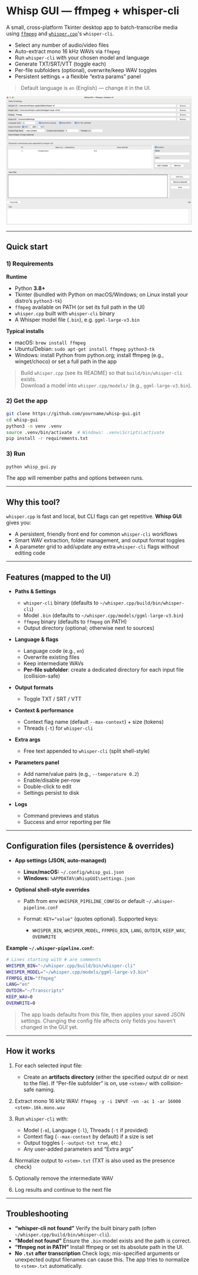 # Whisp GUI — ffmpeg + whisper-cli

A small, cross-platform Tkinter desktop app to batch-transcribe media using
[`ffmpeg`](https://ffmpeg.org/) and [`whisper.cpp`](https://github.com/ggerganov/whisper.cpp)'s `whisper-cli`.

- Select any number of audio/video files
- Auto-extract mono 16 kHz WAVs via `ffmpeg`
- Run `whisper-cli` with your chosen model and language
- Generate TXT/SRT/VTT (toggle each)
- Per-file subfolders (optional), overwrite/keep WAV toggles
- Persistent settings + a flexible “extra params” panel

> Default language is `en` (English) — change it in the UI.

![](app.png)

---

## Quick start

### 1) Requirements

**Runtime**
- Python **3.8+**
- Tkinter (bundled with Python on macOS/Windows; on Linux install your distro’s `python3-tk`)
- `ffmpeg` available on PATH (or set its full path in the UI)
- `whisper.cpp` built with `whisper-cli` binary
- A Whisper model file (`.bin`), e.g. `ggml-large-v3.bin`

**Typical installs**
- macOS: `brew install ffmpeg`  
- Ubuntu/Debian: `sudo apt-get install ffmpeg python3-tk`
- Windows: install Python from python.org; install ffmpeg (e.g., winget/choco) or set a full path in the app

> Build `whisper.cpp` (see its README) so that `build/bin/whisper-cli` exists.  
> Download a model into `whisper.cpp/models/` (e.g., `ggml-large-v3.bin`).

### 2) Get the app

```bash
git clone https://github.com/yourname/whisp-gui.git
cd whisp-gui
python3 -m venv .venv
source .venv/bin/activate  # Windows: .venv\Scripts\activate
pip install -r requirements.txt
````

### 3) Run

```bash
python whisp_gui.py
```

The app will remember paths and options between runs.

---

## Why this tool?

`whisper.cpp` is fast and local, but CLI flags can get repetitive. **Whisp GUI** gives you:

* A persistent, friendly front end for common `whisper-cli` workflows
* Smart WAV extraction, folder management, and output format toggles
* A parameter grid to add/update any extra `whisper-cli` flags without editing code

---

## Features (mapped to the UI)

* **Paths & Settings**

  * `whisper-cli` binary (defaults to `~/whisper.cpp/build/bin/whisper-cli`)
  * Model `.bin` (defaults to `~/whisper.cpp/models/ggml-large-v3.bin`)
  * `ffmpeg` binary (defaults to `ffmpeg` on PATH)
  * Output directory (optional; otherwise next to sources)

* **Language & flags**

  * Language code (e.g., `en`)
  * Overwrite existing files
  * Keep intermediate WAVs
  * **Per-file subfolder**: create a dedicated directory for each input file (collision-safe)

* **Output formats**

  * Toggle TXT / SRT / VTT

* **Context & performance**

  * Context flag name (default `--max-context`) + size (tokens)
  * Threads (`-t`) for `whisper-cli`

* **Extra args**

  * Free text appended to `whisper-cli` (split shell-style)

* **Parameters panel**

  * Add name/value pairs (e.g., `--temperature 0.2`)
  * Enable/disable per-row
  * Double-click to edit
  * Settings persist to disk

* **Logs**

  * Command previews and status
  * Success and error reporting per file

---

## Configuration files (persistence & overrides)

* **App settings (JSON, auto-managed)**

  * **Linux/macOS:** `~/.config/whisp_gui.json`
  * **Windows:** `%APPDATA%\WhispGUI\settings.json`

* **Optional shell-style overrides**

  * Path from env `WHISPER_PIPELINE_CONFIG` or default `~/.whisper-pipeline.conf`
  * Format: `KEY="value"` (quotes optional). Supported keys:

    * `WHISPER_BIN`, `WHISPER_MODEL`, `FFMPEG_BIN`, `LANG`, `OUTDIR`, `KEEP_WAV`, `OVERWRITE`

**Example `~/.whisper-pipeline.conf`:**

```sh
# Lines starting with # are comments
WHISPER_BIN="~/whisper.cpp/build/bin/whisper-cli"
WHISPER_MODEL="~/whisper.cpp/models/ggml-large-v3.bin"
FFMPEG_BIN="ffmpeg"
LANG="en"
OUTDIR="~/Transcripts"
KEEP_WAV=0
OVERWRITE=0
```

> The app loads defaults from this file, then applies your saved JSON settings.
> Changing the config file affects only fields you haven’t changed in the GUI yet.

---

## How it works

1. For each selected input file:

   * Create an **artifacts directory** (either the specified output dir or next to the file).
     If “Per-file subfolder” is on, use `<stem>/` with collision-safe naming.
2. Extract mono 16 kHz WAV: `ffmpeg -y -i INPUT -vn -ac 1 -ar 16000 <stem>.16k.mono.wav`
3. Run `whisper-cli` with:

   * Model (`-m`), Language (`-l`), Threads (`-t` if provided)
   * Context flag (`--max-context` by default) if a size is set
   * Output toggles (`--output-txt true`, etc.)
   * Any user-added parameters and “Extra args”
4. Normalize output to `<stem>.txt` (TXT is also used as the presence check)
5. Optionally remove the intermediate WAV
6. Log results and continue to the next file

---

## Troubleshooting

* **“whisper-cli not found”**
  Verify the built binary path (often `~/whisper.cpp/build/bin/whisper-cli`).
* **“Model not found”**
  Ensure the `.bin` model exists and the path is correct.
* **“ffmpeg not in PATH”**
  Install ffmpeg or set its absolute path in the UI.
* **No `.txt` after transcription**
  Check logs; mis-specified arguments or unexpected output filenames can cause this. The app tries to normalize to `<stem>.txt` automatically.

